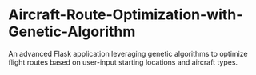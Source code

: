 # Aircraft-Route-Optimization-with-Genetic-Algorithm
An advanced Flask application leveraging genetic algorithms to optimize flight routes based on user-input starting locations and aircraft types.
